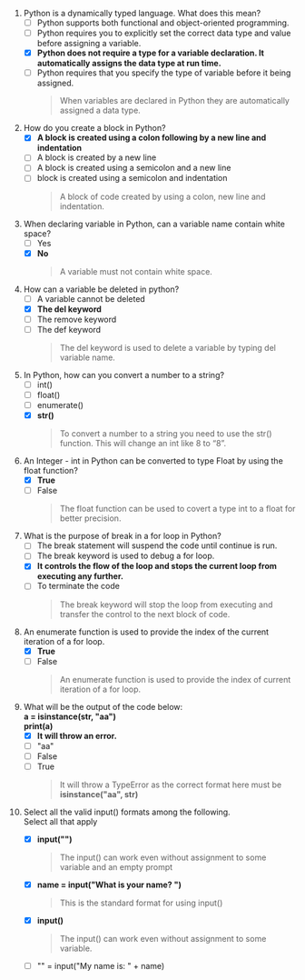 1. Python is a dynamically typed language. What does this mean?
    - [ ] Python supports both functional and object-oriented programming.
    - [ ] Python requires you to explicitly set the correct data type  and value before assigning a variable. 
    - [x] **Python does not require a type for a variable declaration. It automatically assigns the data type at run time.** 
    - [ ] Python requires that you specify the type of variable before it being assigned. 
        > When variables are declared in Python they are automatically assigned a data type.

2. How do you create a block in Python?
    - [x] **A block is created using a colon following by a new line and indentation**
    - [ ] A block is created by a new line
    - [ ] A block is created using a semicolon and a new line
    - [ ]  block is created using a semicolon and indentation
        > A block of code created by using a colon, new line and indentation.

3. When declaring variable in Python, can a variable name contain white space?
    - [ ] Yes
    - [x] **No**
        > A variable must not contain white space.

4. How can a variable be deleted in python?
    - [ ] A variable cannot be deleted
    - [x] **The del keyword**
    - [ ] The remove keyword
    - [ ] The def keyword
        > The del keyword is used to delete a variable by typing del variable name.

5.  In Python, how can you convert a number to a string?
    - [ ] int()
    - [ ] float()
    - [ ] enumerate()
    - [x] **str()**
        > To convert a number to a string you need to use the str() function. This will change an int like 8 to “8”. 

6. An Integer - int in Python can be converted to type Float by using the float function?
    - [x] **True**
    - [ ] False
        > The float function can be used to covert a type int to a float for better precision. 

7. What is the purpose of break in a for loop in Python?
    - [ ] The break statement will suspend the code until continue is run. 
    - [ ] The break keyword is used to debug a for loop. 
    - [x] **It controls the flow of the loop and stops the current loop from executing any further.**
    - [ ] To terminate the code
        > The break keyword will stop the loop from executing and transfer the control to the next block of code.

8. An enumerate function is used to provide the index of the current iteration of a for loop.
    - [x] **True**
    - [ ] False
        > An enumerate function is used to provide the index of current iteration of a for loop.

9. What will be the output of the code below:<br/>
    **a = isinstance(str, "aa")<br/>
    print(a)**
    - [x] **It will throw an error.**
    - [ ] "aa"
    - [ ] False
    - [ ] True
        > It will throw a TypeError as the correct format here must be <br/> **isinstance("aa", str)** 

10. Select all the valid input() formats among the following. <br/> Select all that apply
    - [x] **input("")** 
        > The input() can work even without assignment to some variable and an empty prompt 
    - [x] **name = input("What is your name? ")**
        > This is the standard format for using input()
    - [x] **input()**
        > The input() can work even without assignment to some variable. 
    - [ ]  "" = input("My name is: " + name)
    

